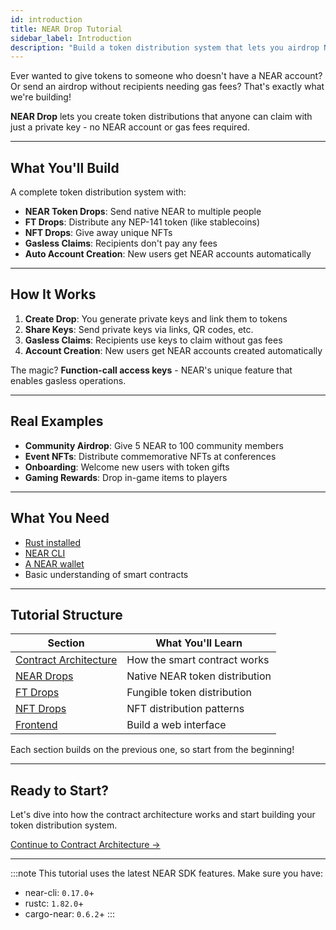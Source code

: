 ```yaml
---
id: introduction
title: NEAR Drop Tutorial
sidebar_label: Introduction
description: "Build a token distribution system that lets you airdrop NEAR, FTs, and NFTs to users without them needing gas fees or existing accounts."
---
```


Ever wanted to give tokens to someone who doesn't have a NEAR account? Or send an airdrop without recipients needing gas fees? That's exactly what we're building!

**NEAR Drop** lets you create token distributions that anyone can claim with just a private key - no NEAR account or gas fees required.

---

## What You'll Build

A complete token distribution system with:

- **NEAR Token Drops**: Send native NEAR to multiple people
- **FT Drops**: Distribute any NEP-141 token (like stablecoins) 
- **NFT Drops**: Give away unique NFTs
- **Gasless Claims**: Recipients don't pay any fees
- **Auto Account Creation**: New users get NEAR accounts automatically

---

## How It Works

1. **Create Drop**: You generate private keys and link them to tokens
2. **Share Keys**: Send private keys via links, QR codes, etc.
3. **Gasless Claims**: Recipients use keys to claim without gas fees
4. **Account Creation**: New users get NEAR accounts created automatically

The magic? **Function-call access keys** - NEAR's unique feature that enables gasless operations.

---

## Real Examples

- **Community Airdrop**: Give 5 NEAR to 100 community members
- **Event NFTs**: Distribute commemorative NFTs at conferences  
- **Onboarding**: Welcome new users with token gifts
- **Gaming Rewards**: Drop in-game items to players

---

## What You Need

- [Rust installed](https://rustup.rs/)
- [NEAR CLI](../../tools/cli.md#installation)
- [A NEAR wallet](https://testnet.mynearwallet.com)
- Basic understanding of smart contracts

---

## Tutorial Structure

| Section | What You'll Learn |
|---------|-------------------|
| [Contract Architecture](/tutorials/neardrop/contract-architecture) | How the smart contract works |
| [NEAR Drops](/tutorials/neardrop/near-drops) | Native NEAR token distribution |
| [FT Drops](/tutorials/neardrop/ft-drops) | Fungible token distribution |
| [NFT Drops](/tutorials/neardrop/nft-drops) | NFT distribution patterns |
| [Frontend](/tutorials/neardrop/frontend) | Build a web interface |

Each section builds on the previous one, so start from the beginning!

---

## Ready to Start?

Let's dive into how the contract architecture works and start building your token distribution system.

[Continue to Contract Architecture →](./contract-architecture.md)

---

:::note
This tutorial uses the latest NEAR SDK features. Make sure you have:
- near-cli: `0.17.0`+
- rustc: `1.82.0`+
- cargo-near: `0.6.2`+
:::